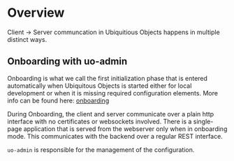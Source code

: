 # Overview

Client -> Server communcation in Ubiquitious Objects happens in multiple distinct ways.

## Onboarding with uo-admin
Onboarding is what we call the first initialization phase that is entered automatically when Ubiquitous Objects is started either for local development or when it is missing required configuration elements.  More info can be found here: [onboarding](/onboarding) 

During Onboarding, the client and server communicate over a plain http interface with no certificates or websockets involved.  There is a  single-page application that is served from the webserver only when in onboarding mode.  This communicates with the backend over a regular REST interface.  

`uo-admin` is responsible for the management of the configuration.

